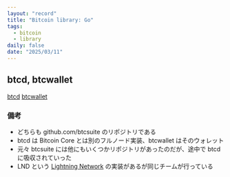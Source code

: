 ```yaml
---
layout: "record"
title: "Bitcoin library: Go"
tags:
  - bitcoin
  - library
daily: false
date: "2025/03/11"
---
```


## btcd, btcwallet

[btcd](https://github.com/btcsuite/btcd)
[btcwallet](https://github.com/btcsuite/btcwallet)

### 備考

* どちらも github.com/btcsuite のリポジトリである
* btcd は Bitcoin Core とは別のフルノード実装、btcwallet はそのウォレット
* 元々 btcsuite には他にもいくつかリポジトリがあったのだが、途中で btcd に吸収されていった
* LND という [Lightning Network](https://github.com/lightningnetwork/lnd) の実装があるが同じチームが行っている

